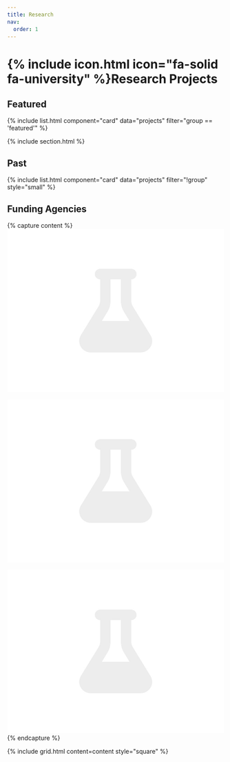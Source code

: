 ```yaml
---
title: Research
nav:
  order: 1
---
```


# {% include icon.html icon="fa-solid fa-university" %}Research Projects



## Featured

{% include list.html component="card" data="projects" filter="group == 'featured'" %}

{% include section.html %}

## Past

{% include list.html component="card" data="projects" filter="!group" style="small" %}


## Funding Agencies

{% capture content %}
  ![](/images/photo.jpg)

  ![](/images/photo.jpg)

  ![](/images/photo.jpg)
{% endcapture %}

{%
  include grid.html
  content=content
  style="square"
%}
